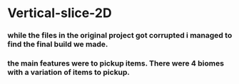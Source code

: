 # Vertical-slice-2D
### while the files in the original project got corrupted i managed to find the final build we made.
### the main features were to pickup items. There were 4 biomes with a variation of items to pickup.
